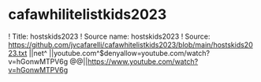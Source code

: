 # cafawhilitelistkids2023
! Title: hostskids2023
! Source name: hostskids2023
! Source: https://github.com/jvcafarelli/cafawhitelistkids2023/blob/main/hostskids2023.txt
||net^
||youtube.com^$denyallow=youtube.com/watch?v=hGonwMTPV6g
@@||https://www.youtube.com/watch?v=hGonwMTPV6g

